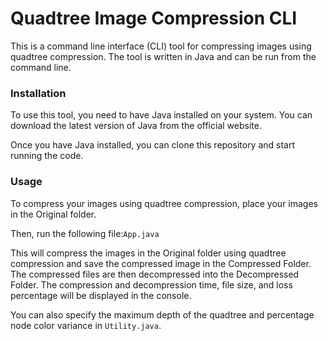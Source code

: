 # Quadtree Image Compression CLI
This is a command line interface (CLI) tool for compressing images using quadtree compression. The tool is written in Java and can be run from the command line.

### Installation
To use this tool, you need to have Java installed on your system. You can download the latest version of Java from the official website.

Once you have Java installed, you can clone this repository and start running the code.

### Usage
To compress your images using quadtree compression, place your images in the Original folder.

Then, run the following file:`App.java`

This will compress the images in the Original folder using quadtree compression and save the compressed image in the Compressed Folder.
The compressed files are then decompressed into the Decompressed Folder.
The compression and decompression time, file size, and loss percentage will be displayed in the console.

You can also specify the maximum depth of the quadtree and percentage node color variance in `Utility.java`.
